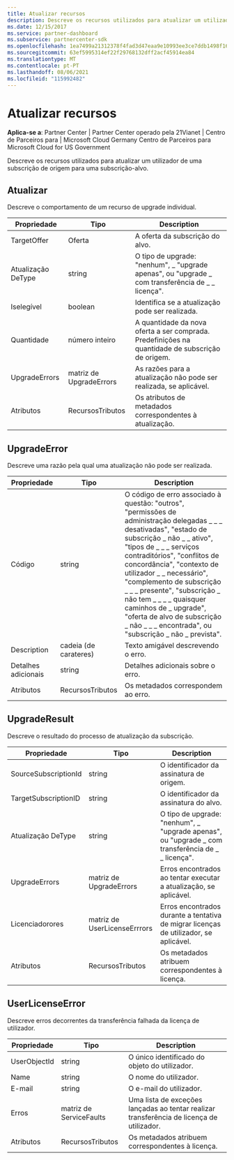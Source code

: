 ```yaml
---
title: Atualizar recursos
description: Descreve os recursos utilizados para atualizar um utilizador de uma subscrição de origem para uma subscrição-alvo.
ms.date: 12/15/2017
ms.service: partner-dashboard
ms.subservice: partnercenter-sdk
ms.openlocfilehash: 1ea7499a21312378f4fad3d47eaa9e10993ee3ce7ddb1498f161fac16e09b8a5
ms.sourcegitcommit: 63ef5995314ef22f29768132dff2acf45914ea84
ms.translationtype: MT
ms.contentlocale: pt-PT
ms.lasthandoff: 08/06/2021
ms.locfileid: "115992482"
---
```

# <a name="upgrade-resources"></a>Atualizar recursos

**Aplica-se a**: Partner Center | Partner Center operado pela 21Vianet | Centro de Parceiros para | Microsoft Cloud Germany Centro de Parceiros para Microsoft Cloud for US Government

Descreve os recursos utilizados para atualizar um utilizador de uma subscrição de origem para uma subscrição-alvo.

## <a name="upgrade"></a>Atualizar

Descreve o comportamento de um recurso de upgrade individual.

| Propriedade      | Tipo                   | Description                                                                                  |
|---------------|------------------------|----------------------------------------------------------------------------------------------|
| TargetOffer   | Oferta                  | A oferta da subscrição do alvo.                                                        |
| Atualização DeType   | string                 | O tipo de upgrade: "nenhum", \_ "upgrade apenas", ou "upgrade \_ com transferência de \_ \_ licença".         |
| Iselegível    | boolean                | Identifica se a atualização pode ser realizada.                                                  |
| Quantidade      | número inteiro                | A quantidade da nova oferta a ser comprada. Predefinições na quantidade de subscrição de origem. |
| UpgradeErrors | matriz de UpgradeErrors | As razões para a atualização não pode ser realizada, se aplicável.                                      |
| Atributos    | RecursosTributos     | Os atributos de metadados correspondentes à atualização.                                        |

## <a name="upgradeerror"></a>UpgradeError

Descreve uma razão pela qual uma atualização não pode ser realizada.

| Propriedade          | Tipo               | Description                                                                                                                                                                                                                                                                                                                                                                                     |
|-------------------|--------------------|-------------------------------------------------------------------------------------------------------------------------------------------------------------------------------------------------------------------------------------------------------------------------------------------------------------------------------------------------------------------------------------------------|
| Código              | string             | O código de erro associado à questão: "outros", "permissões de administração delegadas \_ \_ \_ desativadas", "estado de subscrição \_ não \_ \_ ativo", "tipos de \_ \_ \_ serviços contraditórios", "conflitos de concordância", "contexto de utilizador \_ \_ necessário", "complemento de subscrição \_ \_ \_ presente", "subscrição \_ não tem \_ \_ \_ \_ quaisquer caminhos de \_ upgrade", "oferta de alvo de subscrição \_ não \_ \_ \_ encontrada", ou "subscrição \_ não \_ prevista". |
| Description       | cadeia (de carateres)             | Texto amigável descrevendo o erro.                                                                                                                                                                                                                                                                                                                                                             |
| Detalhes adicionais | string             | Detalhes adicionais sobre o erro.                                                                                                                                                                                                                                                                                                                                                         |
| Atributos        | RecursosTributos | Os metadados correspondem ao erro.                                                                                                                                                                                                                                                                                                                                             |

## <a name="upgraderesult"></a>UpgradeResult

Descreve o resultado do processo de atualização da subscrição.

| Propriedade             | Tipo                        | Description                                                                          |
|----------------------|-----------------------------|--------------------------------------------------------------------------------------|
| SourceSubscriptionId | string                      | O identificador da assinatura de origem.                                           |
| TargetSubscriptionID | string                      | O identificador da assinatura do alvo.                                           |
| Atualização DeType          | string                      | O tipo de upgrade: "nenhum", \_ "upgrade apenas", ou "upgrade \_ com transferência de \_ \_ licença". |
| UpgradeErrors        | matriz de UpgradeErrors      | Erros encontrados ao tentar executar a atualização, se aplicável.           |
| Licenciadorores        | matriz de UserLicenseErrrors | Erros encontrados durante a tentativa de migrar licenças de utilizador, se aplicável.          |
| Atributos           | RecursosTributos          | Os metadados atribuem correspondentes à licença.                                |

## <a name="userlicenseerror"></a>UserLicenseError

Descreve erros decorrentes da transferência falhada da licença de utilizador.

| Propriedade     | Tipo                   | Description                                                               |
|--------------|------------------------|---------------------------------------------------------------------------|
| UserObjectId | string                 | O único identificado do objeto do utilizador.                                 |
| Name         | string                 | O nome do utilizador.                                                     |
| E-mail        | string                 | O e-mail do utilizador.                                                    |
| Erros       | matriz de ServiceFaults | Uma lista de exceções lançadas ao tentar realizar transferência de licença de utilizador. |
| Atributos   | RecursosTributos     | Os metadados atribuem correspondentes à licença.                     |


